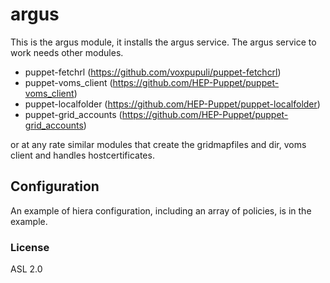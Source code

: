 # argus #

This is the argus module, it installs the argus service. The argus service to work needs other modules.

* puppet-fetchrl (https://github.com/voxpupuli/puppet-fetchcrl)
* puppet-voms_client (https://github.com/HEP-Puppet/puppet-voms_client)
* puppet-localfolder (https://github.com/HEP-Puppet/puppet-localfolder)
* puppet-grid_accounts (https://github.com/HEP-Puppet/puppet-grid_accounts)

or at any rate similar modules that create the gridmapfiles and dir, voms client and handles hostcertificates.

## Configuration

An example of hiera configuration, including an array of policies, is in the example.

### License
ASL 2.0
